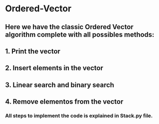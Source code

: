 # Ordered-Vector

## Here we have the classic Ordered Vector algorithm complete with all possibles methods: 
## 1. Print the vector 
## 2. Insert elements in the vector
## 3. Linear search and binary search
## 4. Remove elementos from the vector

### All steps to implement the code is explained in Stack.py file.
